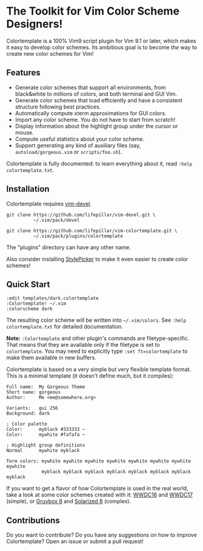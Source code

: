 # The Toolkit for Vim Color Scheme Designers!

Colortemplate is a 100% Vim9 script plugin for Vim 9.1 or later, which makes it
easy to develop color schemes. Its ambitious goal is to become *the* way to
create new color schemes for Vim!


## Features

- Generate color schemes that support all environments, from black&white to
  millions of colors, and both terminal and GUI Vim.
- Generate color schemes that load efficiently and have a consistent structure
  following best practices.
- Automatically compute xterm approximations for GUI colors.
- Import any color scheme. You do not have to start from scratch!
- Display information about the highlight group under the cursor or mouse.
- Compute useful statistics about your color scheme.
- Support generating any kind of auxiliary files (say,
  `autoload/gorgeous.vim` or `scripts/foo.sh`).

Colortemplate is fully documented: to learn everything about it, read `:help
colortemplate.txt`.


## Installation

Colortemplate requires [vim-devel](https://github.com/lifepillar/vim-devel).

    git clone https://github.com/lifepillar/vim-devel.git \
              ~/.vim/pack/devel

    git clone https://github.com/lifepillar/vim-colortemplate.git \
              ~/.vim/pack/plugins/colortemplate

The "plugins" directory can have any other name.

Also consider installing
[StylePicker](https://github.com/lifepillar/vim-stylepicker)
to make it even easier to create color schemes!


## Quick Start

```vim
:edit templates/dark.colortemplate
:Colortemplate! ~/.vim
:colorscheme dark
```

The resulting color scheme will be written into `~/.vim/colors`. See `:help
colortemplate.txt` for detailed documentation.

**Note:** `:Colortemplate` and other plugin's commands are filetype-specific. That
means that they are available only if the filetype is set to `colortemplate`.
You may need to explicitly type `:set ft=colortemplate` to make them available
in new buffers.

Colortemplate is based on a very simple but very flexible template format.
This is a minimal template (it doesn't define much, but it compiles):

```
Full name:  My Gorgeous Theme
Short name: gorgeous
Author:     Me <me@somewhere.org>

Variants:   gui 256
Background: dark

; Color palette
Color:      myblack #333333 ~
Color:      mywhite #fafafa ~

; Highlight group definitions
Normal      mywhite myblack

Term colors: mywhite mywhite mywhite mywhite mywhite mywhite mywhite mywhite
             myblack myblack myblack myblack myblack myblack myblack myblack
```

If you want to get a flavor of how Colortemplate is used in the real world,
take a look at some color schemes created with it:
[WWDC16](https://github.com/lifepillar/vim-wwdc16-theme) and
[WWDC17](https://github.com/lifepillar/vim-wwdc17-theme) (simple), or
[Gruvbox 8](https://github.com/lifepillar/vim-gruvbox8) and
[Solarized 8](https://github.com/lifepillar/vim-solarized8) (complex).


## Contributions

Do you want to contribute? Do you have any suggestions on how to improve
Colortemplate? Open an issue or submit a pull request!

